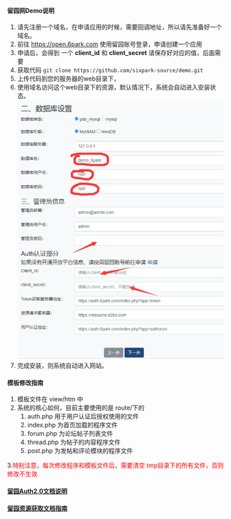 #### 留园网Demo说明
1. 请先注册一个域名，在申请应用的时候，需要回调地址，所以请先准备好一个域名。
2. 前往 https://open.6park.com 使用留园账号登录，申请创建一个应用
3. 申请后，会得到 一个 **client_id** 和 **client_secret** 请保存好对应的值，后面需要
4. 获取代码
`git clone https://github.com/sixpark-source/demo.git`
5. 上传代码到您的服务器的web目录下，
6. 使用域名访问这个web目录下的资源，默认情况下，系统会自动进入安装状态。
   ![](.\doc_resource\db.png)
7. 完成安装，则系统自动进入网站。


#### 模板修改指南
1. 模板文件在 view/htm 中 
2. 系统的核心如何，目前主要使用的是 route/下的 
   1. auth.php 用于用户认证后授权使用的文件
   2. index.php 为首页加载的程序文件
   3. forum.php 为论坛帖子列表文件
   4. thread.php 为帖子的内容程序文件
   5. post.php 为发帖和评论模块的程序文件

3.<font color="red">特别注意，每次修改程序和模板文件后，需要清空 tmp目录下的所有文件，否则修改不生效</font>

#### <a href="https://github.com/sixpark-source/OAuth2/blob/master/Doc/Auth2.0%E6%8E%A5%E5%8F%A3%E6%8C%87%E5%8D%97.md">留园Auth2.0文档说明</a>

#### <a href="https://github.com/sixpark-source/OAuth2/blob/master/Doc/%E8%B5%84%E6%BA%90%E6%8E%A5%E5%8F%A3%E6%96%87%E6%A1%A3.md">留园资源获取文档指南</a>


